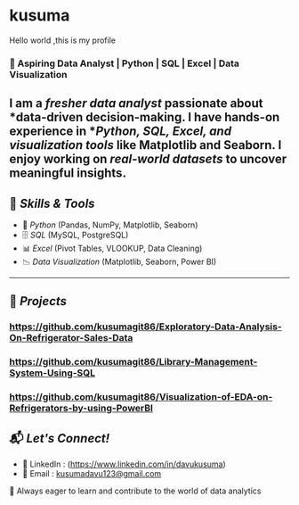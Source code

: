 # kusuma
Hello world ,this is  my profile

### 🎯 Aspiring Data Analyst | Python | SQL | Excel | Data Visualization  

I am a *fresher data analyst* passionate about *data-driven decision-making. I have hands-on experience in **Python, SQL, Excel, and visualization tools* like Matplotlib and Seaborn. I enjoy working on *real-world datasets* to uncover meaningful insights.  
---
## 🔧 *Skills & Tools*
- 🐍 *Python* (Pandas, NumPy, Matplotlib, Seaborn)
- 🗄 *SQL* (MySQL, PostgreSQL)
- 📊 *Excel* (Pivot Tables, VLOOKUP, Data Cleaning)
- 📉 *Data Visualization* (Matplotlib, Seaborn, Power BI)

---

## 📌 *Projects*
### https://github.com/kusumagit86/Exploratory-Data-Analysis-On-Refrigerator-Sales-Data
### https://github.com/kusumagit86/Library-Management-System-Using-SQL
### https://github.com/kusumagit86/Visualization-of-EDA-on-Refrigerators-by-using-PowerBI
## 📬 *Let's Connect!*
- 💼 LinkedIn : (https://www.linkedin.com/in/davukusuma)
- 📧 Email    : kusumadavu123@gmail.com 

🚀 Always eager to learn and contribute to the world of data analytics
